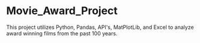 # Movie_Award_Project

This project utilizes Python, Pandas, API's, MatPlotLib, and Excel to analyze award winning films from the past 100 years.